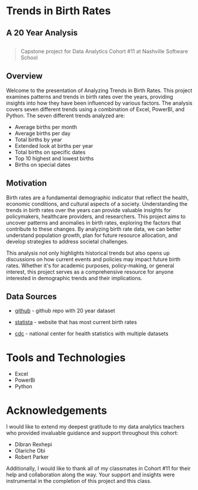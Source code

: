 # Trends in Birth Rates
## A 20 Year Analysis
## 

> Capstone project for Data Analytics Cohort #11 at Nashville Software School


## Overview

Welcome to the presentation of Analyzing Trends in Birth Rates. This project examines patterns and trends in birth rates over the years, providing insights into how they have been influenced by various factors. The analysis covers seven different trends using a combination of Excel, PowerBI, and Python. The seven different trends analyzed are:

- Average births per month 
- Average births per day
- Total births by year
- Extended look at births per year
- Total births on specific dates
- Top 10 highest and lowest births
- Births on special dates

## Motivation

Birth rates are a fundamental demographic indicator that reflect the health, economic conditions, and cultural aspects of a society. Understanding the trends in birth rates over the years can provide valuable insights for policymakers, healthcare providers, and researchers. This project aims to uncover patterns and anomalies in birth rates, exploring the factors that contribute to these changes. By analyzing birth rate data, we can better understand population growth, plan for future resource allocation, and develop strategies to address societal challenges.

This analysis not only highlights historical trends but also opens up discussions on how current events and policies may impact future birth rates. Whether it's for academic purposes, policy-making, or general interest, this project serves as a comprehensive resource for anyone interested in demographic trends and their implications.

## Data Sources

- [github] - github repo with 20 year dataset

[github]: <https://github.com/fivethirtyeight/data/tree/master/births>

- [statista] - website that has most current birth rates

[statista]: <https://www.statista.com/statistics/195908/number-of-births-in-the-united-states-since-1990/>

- [cdc] - national center for health statistics with multiple datasets

[cdc]: <https://www.cdc.gov/nchs/data-visualization/natality-trends/index.htm>

# Tools and Technologies

- Excel
- PowerBi
- Python

# Acknowledgements

I would like to extend my deepest gratitude to my data analytics teachers who provided invaluable guidance and support throughout this cohort:

- Dibran Rexhepi
- Olariche Obi
- Robert Parker
 
Additionally, I would like to thank all of my classmates in Cohort #11 for their help and collaboration along the way. Your support and insights were instrumental in the completion of this project and this class.
